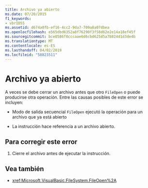 ```yaml
---
title: Archivo ya abierto
ms.date: 07/20/2015
f1_keywords:
- vbrID55
ms.assetid: d674a0fb-ef16-4cc2-9da7-709a8a07dbea
ms.openlocfilehash: e565dbd6352a8f76290f3f58d62e2e14a18ef45f
ms.sourcegitcommit: bce0586f0cccaae6d6cbd625d5a7b824d1d3de4b
ms.translationtype: MT
ms.contentlocale: es-ES
ms.lasthandoff: 04/02/2019
ms.locfileid: "58823511"
---
```

# <a name="file-already-open"></a>Archivo ya abierto
A veces se debe cerrar un archivo antes que otro `FileOpen` o puede producirse otra operación. Entre las causas posibles de este error se incluyen:  
  
-   Modo de salida secuencial `FileOpen` ejecutó la operación para un archivo que ya está abierto  
  
-   La instrucción hace referencia a un archivo abierto.  
  
## <a name="to-correct-this-error"></a>Para corregir este error  
  
1.  Cierre el archivo antes de ejecutar la instrucción.  
  
## <a name="see-also"></a>Vea también

- <xref:Microsoft.VisualBasic.FileSystem.FileOpen%2A>
